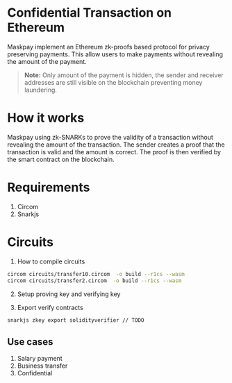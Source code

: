 # Confidential Transaction on Ethereum
Maskpay implement an Ethereum zk-proofs based protocol for privacy preserving payments. This allow users to make payments without revealing the amount of the payment.

> **Note:** Only amount of the payment is hidden, the sender and receiver addresses are still visible on the blockchain preventing money laundering.

# How it works
Maskpay using zk-SNARKs to prove the validity of a transaction without revealing the amount of the transaction. The sender creates a proof that the transaction is valid and the amount is correct. The proof is then verified by the smart contract on the blockchain.

# Requirements
1. Circom
2. Snarkjs

# Circuits
1. How to compile circuits
```sh
circom circuits/transfer10.circom  -o build --r1cs --wasm
circom circuits/transfer2.circom  -o build --r1cs --wasm
```

2. Setup proving key and verifying key

3. Export verify contracts
```sh
snarkjs zkey export solidityverifier // TODO
```

## Use cases
1. Salary payment
2. Business transfer
3. Confidential
